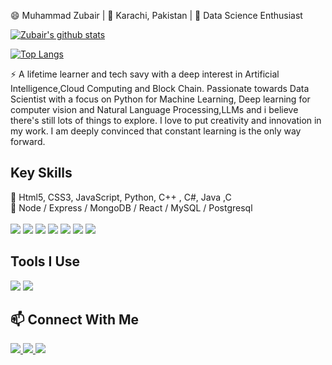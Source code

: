 <p>
  😄 Muhammad Zubair | 📍 Karachi, Pakistan | 🌱 Data Science Enthusiast
</p>

[![Zubair's github stats](https://github-readme-stats.vercel.app/api?username=zubairsamo&show_icons=true&count_private=true&include_all_commits=true&title_color=a0c334&icon_color=deff8b&text_color=deff8b&bg_color=120,212121,6252C2)](https://github.com/zubairsamo)

[![Top Langs](https://github-readme-stats.vercel.app/api/top-langs/?username=zubairsamo&layout=compact&card_width=448&title_color=a0c334&text_color=deff8b&bg_color=120,212121,6252C2)](https://github.com/zubairsamo)
<!--
[![Zubair's wakatime stats](https://github-readme-stats.vercel.app/api/wakatime?username=zubairsamo&layout=compact&title_color=a0c334&icon_color=deff8b&text_color=deff8b&bg_color=120,212121,6252C2)](https://github.com/zubairsamo)

<!--
<a href="https://github.com/zubairsamo/MAthAdventuresWithPython">
  <img align="left" src="https://github-readme-stats.vercel.app/api/pin/?username=zubairsamo&repo=MAthAdventuresWithPython&theme=onedark" />
</a>
<a href="https://github.com/zubairsamo/Cuckoo-hash-table">
  <img align="left" src="https://github-readme-stats.vercel.app/api/pin/?username=zubairsamo&Cuckoo-hash-table&theme=onedark" />
</a>
-->

<p>
  ⚡ A lifetime learner and tech savy with a deep interest in Artificial Intelligence,Cloud Computing and Block Chain. Passionate towards Data Scientist with a focus on Python for Machine Learning, Deep learning for computer vision and Natural Language Processing,LLMs and i believe there's still lots of things to explore. I love to put creativity and innovation in my work. I am deeply convinced that constant learning is the only way forward.
</p>

## Key Skills
<p>
  💬 Html5, CSS3, JavaScript, Python, C++ , C#, Java ,C <br>
  📖 Node / Express / MongoDB / React / MySQL / Postgresql
  <br><br>
  <img src="https://img.shields.io/badge/HTML5-★★★★☆-000000?logo=HTML5&labelColor=e34f26&logoColor=ffffff" />
  <img src="https://img.shields.io/badge/CSS3-★★★☆☆-000000?logo=CSS3&labelColor=1572b6&logoColor=ffffff" />
  <img src="https://img.shields.io/badge/JavaScript-★★☆☆☆-000000?logo=JavaScript&labelColor=f7df1e&logoColor=000000" />
  <img src="https://img.shields.io/badge/Python-★★★☆☆-000000?logo=Python&labelColor=3776ab&logoColor=ffffff" />
  <img src="https://img.shields.io/badge/C++-★★★★☆-000000?logo=C%2B%2B&labelColor=00599c&logoColor=ffffff" />
  <img src="https://img.shields.io/badge/C-★★★★☆-000000?logo=C%2B%2B&labelColor=00599c&logoColor=ffffff" />
   <img src="https://img.shields.io/badge/CSharp-★★★★☆-000000?logo=C%2B%2B&labelColor=00599c&logoColor=ffffff" />
</p>

## Tools I Use
<p>
  <img src="https://img.shields.io/badge/VScode-007acc?logo=Visual-Studio-Code&labelColor=007acc&logoColor=ffffff" />
  <img src="https://img.shields.io/badge/Github-181717?logo=GitHub&labelColor=181717&logoColor=ffffff" />
</p>

## 📫 Connect With Me
<p>
  <a href="https://www.linkedin.com/in/muhammad-zubair-samo"> <img src="https://img.shields.io/badge/Linkedin-0077b5?style=plastic&logo=Linkedin&labelColor=0077b5&logoColor=ffffff" />
  <a href="https://twitter.com/zubairsamo36"> <img src="https://img.shields.io/badge/Twitter-1da1f2?style=plastic&logo=Twitter&labelColor=1da1f2&logoColor=ffffff" />
  <a href="mailto:Zubairsamo36@gmail.com"> <img src="https://img.shields.io/badge/Gmail-d14836?style=plastic&logo=Gmail&labelColor=d14836&logoColor=ffffff" />
</p>
